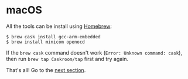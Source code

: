 # macOS

All the tools can be install using [Homebrew]:

[Homebrew]: http://brew.sh/

```
$ brew cask install gcc-arm-embedded
$ brew install minicom openocd
```

If the `brew cask` command doesn't work (`Error: Unknown command: cask`), then
run `brew tap Caskroom/tap` first and try again.

That's all! Go to the [next section].

[next section]: 03-setup/verify.html
